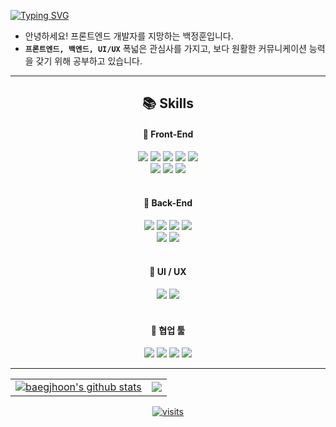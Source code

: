 [![Typing SVG](https://readme-typing-svg.herokuapp.com?font=Work+Sans&pause=2000&color=111111&width=435&lines=Hi%2C+I'm+Jeonghoon!+%CB%99%E1%B5%95%CB%99)](https://git.io/typing-svg)

- 안녕하세요! 프론트엔드 개발자를 지망하는 백정훈입니다.
- **`프론트엔드, 백엔드, UI/UX`**  폭넓은 관심사를 가지고, 보다 원활한 커뮤니케이션 능력을 갖기 위해 공부하고 있습니다. 

---

<h2 align=center> 📚 Skills </h2>

<div align=center><h4>🚀 Front-End</h4></div>
<div align=center> 
    <img src="https://img.shields.io/badge/react-61DAFB?style=for-the-badge&logo=react&logoColor=black"> 
    <img src="https://img.shields.io/badge/Redux-764ABC?style=for-the-badge&logo=redux&logoColor=white">
    <img src="https://img.shields.io/badge/html5-E34F26?style=for-the-badge&logo=html5&logoColor=white"> 
    <img src="https://img.shields.io/badge/css-1572B6?style=for-the-badge&logo=css3&logoColor=white"> 
    <img src="https://img.shields.io/badge/javascript-F7DF1E?style=for-the-badge&logo=javascript&logoColor=black"> 
    <br />
    <img src="https://img.shields.io/badge/vue.js-44AC7D?style=for-the-badge&logo=vuedotjs&logoColor=white">
    <img src="https://img.shields.io/badge/Ant Design-0170FE?style=for-the-badge&logo=ant-design&logoColor=white">
    <img src="https://img.shields.io/badge/bootstrap-7952B3?style=for-the-badge&logo=bootstrap&logoColor=white">
    <br />
</div>

<br />

<div align=center><h4>🚀 Back-End</h4></div>
<div align=center> 
    <img src="https://img.shields.io/badge/java-007396?style=for-the-badge&logo=java&logoColor=white">
    <img src="https://img.shields.io/badge/spring-6DB33F?style=for-the-badge&logo=springboot&logoColor=white">
    <img src="https://img.shields.io/badge/node.js-339933?style=for-the-badge&logo=Node.js&logoColor=white">
    <img src="https://img.shields.io/badge/python-3776AB?style=for-the-badge&logo=python&logoColor=white">
    <br />
    <img src="https://img.shields.io/badge/maria db-003545?style=for-the-badge&logo=mariadb&logoColor=white">
    <img src="https://img.shields.io/badge/oracle-F80000?style=for-the-badge&logo=oracle&logoColor=white">
    <br />
</div>

<br />

<div align=center><h4>🚀 UI / UX</h4></div>
<div align=center> 
    <img src="https://img.shields.io/badge/figma-F24E1E?style=for-the-badge&logo=figma&logoColor=white">
    <img src="https://img.shields.io/badge/photoshop-31A8FF?style=for-the-badge&logo=adobephotoshop&logoColor=white">
<!--     <img src="https://img.shields.io/badge/illustrator-FF9A00?style=for-the-badge&logo=adobeillustrator&logoColor=white"> -->
</div>

<br />

<div align=center><h4>🚀 협업 툴</h4></div>
<div align=center> 
    <img src="https://img.shields.io/badge/github-181717?style=for-the-badge&logo=github&logoColor=white">
    <img src="https://img.shields.io/badge/jira-0052CC?style=for-the-badge&logo=jira&logoColor=white">
    <img src="https://img.shields.io/badge/slack-4A154B?style=for-the-badge&logo=slack&logoColor=white">
    <img src="https://img.shields.io/badge/notion-EFEBF8?style=for-the-badge&logo=notion&logoColor=black">
</div>

---

<table align=center>
  <tr align=center>
    <td>
      <a href="https://github.com/baegjhoon/github-readme-stats"><img align="center" src="https://github-readme-stats.vercel.app/api?username=baegjhoon&show_icons=true&include_all_commits=true&theme=default&hide_border=true" alt="baegjhoon's github stats" /></a>
    </td>
    <td>
      <a href="https://github.com/baegjhoon/github-readme-stats"><img align="center" src="https://github-readme-stats.vercel.app/api/top-langs/?username=baegjhoon&layout=compact&theme=default&hide_border=true" /></a>
    </td>
  </tr>
</table>

<div align=center>
    <a href="https://hits.seeyoufarm.com"><img src="https://hits.seeyoufarm.com/api/count/incr/badge.svg?url=https%3A%2F%2Fgithub.com%2Fbaegjhoon%2Fhit-counter&count_bg=%2339BE97&title_bg=%23555555&icon=bitrise.svg&icon_color=%23E7E7E7&title=hits&edge_flat=false" alt="visits" />
    </a>
</div>

<!--
**baegjhoon/baegjhoon** is a ✨ _special_ ✨ repository because its `README.md` (this file) appears on your GitHub profile.

Here are some ideas to get you started:

- 🔭 I’m currently working on ...
- 🌱 I’m currently learning ...
- 👯 I’m looking to collaborate on ...
- 🤔 I’m looking for help with ...
- 💬 Ask me about ...
- 📫 How to reach me: ...
- 😄 Pronouns: ...
- ⚡ Fun fact: ...
-->
